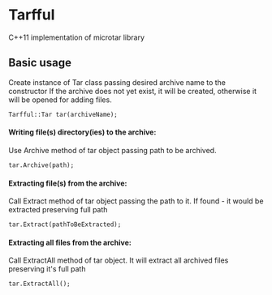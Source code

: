 # Tarfful
C++11 implementation of microtar library

## Basic usage
Create instance of Tar class passing desired archive name to the constructor 
   If the archive does not yet exist, it will be created, otherwise it will be opened for adding files.
   ```
   Tarfful::Tar tar(archiveName);
   ```

#### Writing file(s) directory(ies) to the archive:  
   Use Archive method of tar object passing path to be archived.
   ```
   tar.Archive(path); 
   ```

#### Extracting file(s) from the archive: 
  Call Extract method of tar object passing the path to it. If found - it would be extracted preserving full path
  ```
  tar.Extract(pathToBeExtracted); 
  ```

#### Extracting all files from the archive:
  
  Call ExtractAll method of tar object. It will extract all archived files preserving it's full path
  ```
  tar.ExtractAll(); 
  ```
